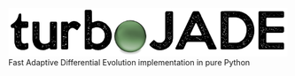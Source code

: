 ![Logo](https://github.com/hippke/turboJADE/blob/main/logo.png?raw=true)
Fast Adaptive Differential Evolution implementation in pure Python
